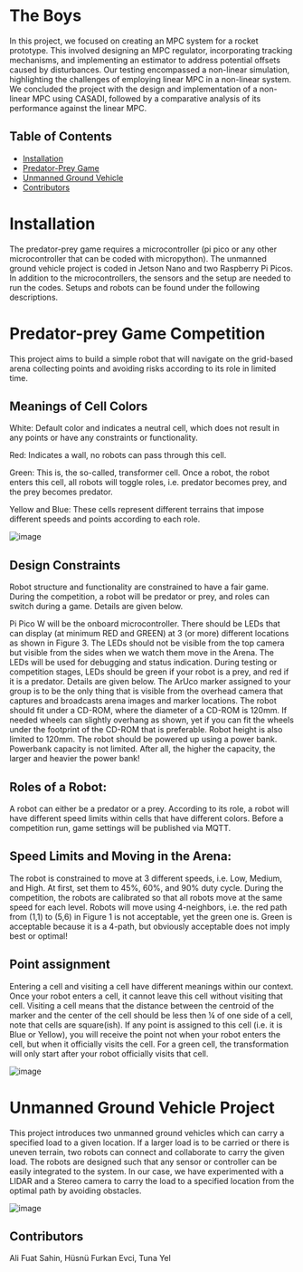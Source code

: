 # The Boys

In this project, we focused on creating an MPC system for a rocket prototype. This involved
designing an MPC regulator, incorporating tracking mechanisms, and implementing an estimator to
address potential offsets caused by disturbances. Our testing encompassed a non-linear simulation,
highlighting the challenges of employing linear MPC in a non-linear system. We concluded the
project with the design and implementation of a non-linear MPC using CASADI, followed by a
comparative analysis of its performance against the linear MPC.

## Table of Contents

- [Installation](#installation)
- [Predator-Prey Game](#ME461)
- [Unmanned Ground Vehicle](#ME462)
- [Contributors](#contributors)

# Installation

The predator-prey game requires a microcontroller (pi pico or any other microcontroller that can be coded with micropython). The unmanned ground vehicle project is coded in Jetson Nano and two Raspberry Pi Picos. In addition to the microcontrollers, the sensors and the setup are needed to run the codes. Setups and robots can be found under the following descriptions.

# Predator-prey Game Competition

This project aims to build a simple robot that will navigate on the grid-based arena collecting points and avoiding risks according to its role in limited time. 


## Meanings of Cell Colors
White: Default color and indicates a neutral cell, which does not result in any points or have any constraints or functionality.

Red: Indicates a wall, no robots can pass through this cell.

Green: This is, the so-called, transformer cell. Once a robot, the robot enters this cell, all robots will toggle roles, i.e. predator becomes prey, and the prey becomes predator.

Yellow and Blue: These cells represent different terrains that impose different speeds and points according to each role.

![image](https://github.com/alifuatsahin/TheBoys/assets/123699292/cad642ac-5037-4b41-856b-76156fa010cc)

## Design Constraints

Robot structure and functionality are constrained to have a fair game. During the competition, a robot will be predator or prey, and roles can switch during a game. Details are given below.

Pi Pico W will be the onboard microcontroller. There should be LEDs that can display (at minimum RED and GREEN) at 3 (or more) different locations as shown in Figure 3. The LEDs should not be visible from the top camera but visible from the sides when we watch them move in the Arena. The LEDs will be used for debugging and status indication. During testing or competition stages, LEDs should be green if your robot is a prey, and red if it is a predator. Details are given below.
The ArUco marker assigned to your group is to be the only thing that is visible from the overhead camera that captures and broadcasts arena images and marker locations.
The robot should fit under a CD-ROM, where the diameter of a CD-ROM is 120mm.  If needed wheels can slightly overhang as shown, yet if you can fit the wheels under the footprint of the CD-ROM that is preferable. Robot height is also limited to 120mm.
The robot should be powered up using a power bank. Powerbank capacity is not limited. After all, the higher the capacity, the larger and heavier the power bank!


## Roles of a Robot:
A robot can either be a predator or a prey. According to its role, a robot will have different speed limits within cells that have different colors. Before a competition run, game settings will be published via MQTT. 

## Speed Limits and Moving in the Arena:
The robot is constrained to move at 3 different speeds, i.e. Low, Medium, and High. At first, set them to 45%, 60%, and 90% duty cycle. During the competition, the robots are calibrated so that all robots move at the same speed for each level.
Robots will move using 4-neighbors, i.e. the red path from (1,1) to (5,6) in Figure 1 is not acceptable, yet the green one is. Green is acceptable because it is a 4-path, but obviously  acceptable does not imply best or optimal!

## Point assignment
Entering a cell and visiting a cell have different meanings within our context.
Once your robot enters a cell, it cannot leave this cell without visiting that cell. Visiting a cell means that the distance between the centroid of the marker and the center of the cell should be less then ¼ of one side of a cell, note that cells are square(ish). If any point is assigned to this cell (i.e. it is Blue or Yellow), you will receive the point not when your robot enters the cell, but when it officially visits the cell. 
For a green cell, the transformation will only start after your robot officially visits that cell.

![image](https://github.com/alifuatsahin/TheBoys/assets/123699292/bffcd88e-ab87-424c-9b2e-ff6e85e49681)

# Unmanned Ground Vehicle Project

This project introduces two unmanned ground vehicles which can carry a specified load to a given location. If a larger load is to be carried or there is uneven terrain, two robots can connect and collaborate to carry the given load. The robots are designed such that any sensor or controller can be easily integrated to the system. In our case, we have experimented with a LIDAR and a Stereo camera to carry the load to a specified location from the optimal path by avoiding obstacles.

![image](https://github.com/alifuatsahin/TheBoys/assets/123699292/64569bbd-cbfa-4941-98f4-7ef43bd4ba40)

## Contributors
Ali Fuat Sahin,
Hüsnü Furkan Evci,
Tuna Yel
